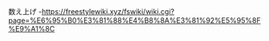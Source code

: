 数え上げ
-https://freestylewiki.xyz/fswiki/wiki.cgi?page=%E6%95%B0%E3%81%88%E4%B8%8A%E3%81%92%E5%95%8F%E9%A1%8C